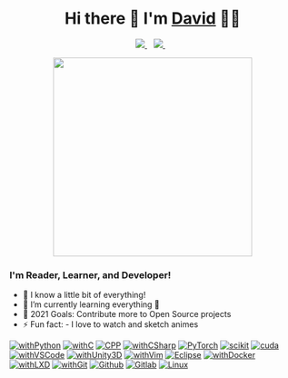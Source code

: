 
<h1 align='center'>
  Hi there 👋 I'm <a href="https://anshdaviddev.com/">David</a> 👨‍💻
</h1>

<p align='center'>
  <a href="https://www.linkedin.com/in/ansh-david-071b0354/">
    <img src="https://img.shields.io/badge/linkedin-%230077B5.svg?&style=for-the-badge&logo=linkedin&logoColor=white" />
  </a>&nbsp;&nbsp;
  <a href="https://www.youtube.com/channel/UC8SEKa2qg_vnxo-7AoKMA1w">
    <img src="https://img.shields.io/badge/-YouTube-red?&style=for-the-badge&logo=youtube&logoColor=white"/>
  </a>&nbsp;&nbsp;
</p>

<p align='center'>
  <a href="#"><img src="https://github-readme-stats.vercel.app/api?username=ironwolf1990&show_icons=true&count_private=true&theme=dark" width="350"></a>
</p>

### I'm Reader, Learner, and Developer!
- 🔭 I know a little bit of everything!
- 🌱 I’m currently learning everything 🤣
- 🥅 2021 Goals: Contribute more to Open Source projects
- ⚡ Fun fact: - I love to watch and sketch animes

[![withPython](https://img.shields.io/badge/Python%20--3776AB?style=for-the-badge&logo=Python)]() [![withC](https://img.shields.io/badge/C%20--A8B9CC?style=for-the-badge&logo=C)]() [![CPP](https://img.shields.io/badge/C++%20--00599C?style=for-the-badge&logo=C%2B%2B)]() [![withCSharp](https://img.shields.io/badge/C%20--239120?style=for-the-badge&logo=C%20Sharp)]() [![PyTorch](https://img.shields.io/badge/PyTorch%20--EE4C2C?style=for-the-badge&logo=PyTorch)]() [![scikit](https://img.shields.io/badge/Scikit%20--F7931E?style=for-the-badge&logo=scikit-learn)]() [![cuda](https://img.shields.io/badge/Cuda%20--76B900?style=for-the-badge&logo=NVIDIA)]() [![withVSCode](https://img.shields.io/badge/Code%20--007ACC?style=for-the-badge&logo=Visual%20Studio%20Code)]() [![withUnity3D](https://img.shields.io/badge/Unity%20--000000?style=for-the-badge&logo=Unity)]() [![withVim](https://img.shields.io/badge/Vim%20--019733?style=for-the-badge&logo=Vim)]() [![Eclipse](https://img.shields.io/badge/Eclipse%20--2C2255?style=for-the-badge&logo=Eclipse%20IDE)]() [![withDocker](https://img.shields.io/badge/Docker%20--2496ED?style=for-the-badge&logo=Docker)]() [![withLXD](https://img.shields.io/badge/LXD%20--333333?style=for-the-badge&logo=Linux%20Containers)]() [![withGit](https://img.shields.io/badge/Git%20--F05032?style=for-the-badge&logo=Git)]() [![Github](https://img.shields.io/badge/Github%20--181717?style=for-the-badge&logo=Github)]() [![Gitlab](https://img.shields.io/badge/Gitlab%20--FCA121?style=for-the-badge&logo=Gitlab)]() [![Linux](https://img.shields.io/badge/Linux%20--FCC624?style=for-the-badge&logo=Linux)]()

<!-- https://simpleicons.org/ -->

[website]: https://anshdaviddev.com/
[youtube]: https://www.youtube.com/channel/UC8SEKa2qg_vnxo-7AoKMA1w?view_as=subscriber
[linkedin]: https://www.linkedin.com/in/ansh-david-071b0354/
